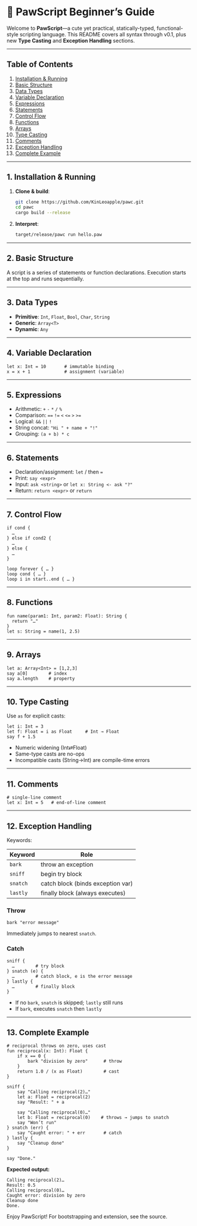 # 🐾 PawScript Beginner’s Guide

Welcome to **PawScript**—a cute yet practical, statically-typed, functional-style scripting language. This README covers all syntax through v0.1, plus new **Type Casting** and **Exception Handling** sections.

---

## Table of Contents

1. [Installation & Running](#installation--running)
2. [Basic Structure](#basic-structure)
3. [Data Types](#data-types)
4. [Variable Declaration](#variable-declaration)
5. [Expressions](#expressions)
6. [Statements](#statements)
7. [Control Flow](#control-flow)
8. [Functions](#functions)
9. [Arrays](#arrays)
10. [Type Casting](#type-casting)
11. [Comments](#comments)
12. [Exception Handling](#exception-handling)
13. [Complete Example](#complete-example)

---

## 1. Installation & Running

1. **Clone & build**:
   ```bash
   git clone https://github.com/KinLeoapple/pawc.git
   cd pawc
   cargo build --release
   ```
2. **Interpret**:
   ```bash
   target/release/pawc run hello.paw
   ```

---

## 2. Basic Structure

A script is a series of statements or function declarations. Execution starts at the top and runs sequentially.

---

## 3. Data Types

- **Primitive**: `Int`, `Float`, `Bool`, `Char`, `String`
- **Generic**: `Array<T>`
- **Dynamic**: `Any`

---

## 4. Variable Declaration

```paw
let x: Int = 10       # immutable binding
x = x + 1             # assignment (variable)
```

---

## 5. Expressions

- Arithmetic: `+` `-` `*` `/` `%`
- Comparison: `==` `!=` `<` `<=` `>` `>=`
- Logical: `&&` `||` `!`
- String concat: `"Hi " + name + "!"`
- Grouping: `(a + b) * c`

---

## 6. Statements

- Declaration/assignment: `let` / then `=`
- Print: `say <expr>`
- Input: `ask <string>` or `let x: String <- ask "?"`
- Return: `return <expr>` or `return`

---

## 7. Control Flow

```paw
if cond {
  …
} else if cond2 {
  …
} else {
  …
}

loop forever { … }
loop cond { … }
loop i in start..end { … }
```

---

## 8. Functions

```paw
fun name(param1: Int, param2: Float): String {
  return "…"
}
let s: String = name(1, 2.5)
```

---

## 9. Arrays

```paw
let a: Array<Int> = [1,2,3]
say a[0]        # index
say a.length    # property
```

---

## 10. Type Casting

Use `as` for explicit casts:

```paw
let i: Int = 3
let f: Float = i as Float     # Int → Float
say f + 1.5
```

- Numeric widening (Int⇄Float)
- Same-type casts are no-ops
- Incompatible casts (String→Int) are compile-time errors

---

## 11. Comments

```paw
# single-line comment
let x: Int = 5   # end-of-line comment
```

---

## 12. Exception Handling

Keywords:

| Keyword   | Role                             |
|-----------|----------------------------------|
| `bark`    | throw an exception               |
| `sniff`   | begin try block                  |
| `snatch`  | catch block (binds exception var)|
| `lastly`  | finally block (always executes)  |

### Throw

```paw
bark "error message"
```

Immediately jumps to nearest `snatch`.

### Catch

```paw
sniff {
  …        # try block
} snatch (e) {
  …        # catch block, e is the error message
} lastly {
  …        # finally block
}
```

- If no `bark`, `snatch` is skipped; `lastly` still runs
- If `bark`, executes `snatch` then `lastly`

---

## 13. Complete Example

```paw
# reciprocal throws on zero, uses cast
fun reciprocal(x: Int): Float {
    if x == 0 {
        bark "division by zero"      # throw
    }
    return 1.0 / (x as Float)        # cast
}

sniff {
    say "Calling reciprocal(2)…"
    let a: Float = reciprocal(2)
    say "Result: " + a

    say "Calling reciprocal(0)…"
    let b: Float = reciprocal(0)    # throws → jumps to snatch
    say "Won’t run"
} snatch (err) {
    say "Caught error: " + err       # catch
} lastly {
    say "Cleanup done"
}

say "Done."
```

**Expected output:**
```
Calling reciprocal(2)…
Result: 0.5
Calling reciprocal(0)…
Caught error: division by zero
Cleanup done
Done.
```  

Enjoy PawScript! For bootstrapping and extension, see the source.